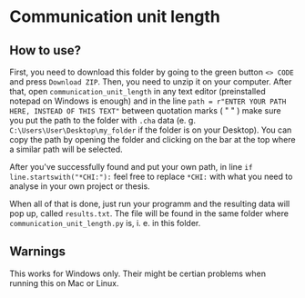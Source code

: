 # Communication unit length

## How to use?
First, you need to download this folder by going to the green button `<> CODE` and press `Download ZIP`. Then, you need to unzip it on your computer. After that, open `communication_unit_length` in any text editor (preinstalled notepad on Windows is enough) and in the line `path = r"ENTER YOUR PATH HERE, INSTEAD OF THIS TEXT"` between quotation marks ( " " ) make sure you put the path to the folder with `.cha` data (e. g. `C:\Users\User\Desktop\my_folder` if the folder is on your Desktop). You can copy the path by opening the folder and clicking on the bar at the top where a similar path will be selected.

After you've successfully found and put your own path, in line `if line.startswith("*CHI:"):` feel free to replace `*CHI:` with what you need to analyse in your own project or thesis.

When all of that is done, just run your programm and the resulting data will pop up, called `results.txt`. The file will be found in the same folder where `communication_unit_length.py` is, i. e. in this folder.

## Warnings

This works for Windows only. Their might be certian problems when running this on Mac or Linux.